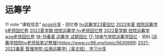 # 运筹学

!!! note "课程信息"
    [pcgg分享](https://www.cc98.org/topic/5671695)
    - 回忆卷
        [hy运筹学23夏回忆](https://www.cc98.org/topic/5630278)
        [2022年夏 控院运筹学 lj老师回忆卷](https://www.cc98.org/topic/5345089)
        [2022夏学期 控院运筹学 hy老师回忆卷](https://www.cc98.org/topic/5344993)
        [2022夏学期 控院运筹学 wzg老师回忆卷](https://www.cc98.org/topic/5344941)
        [18-19春夏 运筹学 试题回忆](https://www.cc98.org/topic/4855659)
        [17-18电气学院运筹学回忆](https://www.cc98.org/topic/4778040)
    - 资料
        [[运筹学控院hy老师班笔记整理](运筹学控院hy老师班笔记整理)](https://www.cc98.org/topic/5630999)
        [2021-2022春夏 管理学院-应用运筹学I（英文班） 学习分享](https://www.cc98.org/topic/5360245) 
